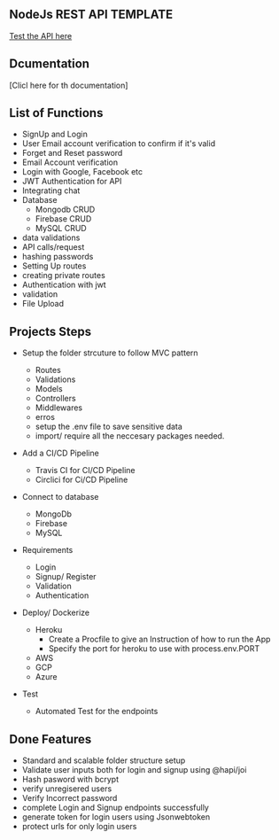 ## NodeJs REST API TEMPLATE

[Test the API here](https://rest-api-templates.herokuapp.com/)

## Dcumentation

[Clicl here for th documentation]

## List of Functions

- SignUp and Login
- User Email account verification to confirm if it's valid
- Forget and Reset password
- Email Account verification
- Login with Google, Facebook etc
- JWT Authentication for API
- Integrating chat
- Database
  - Mongodb CRUD
  - Firebase CRUD
  - MySQL CRUD
- data validations
- API calls/request
- hashing passwords
- Setting Up routes
- creating private routes
- Authentication with jwt
- validation
- File Upload

## Projects Steps

- Setup the folder strcuture to follow MVC pattern

  - Routes
  - Validations
  - Models
  - Controllers
  - Middlewares
  - erros
  - setup the .env file to save sensitive data
  - import/ require all the neccesary packages needed.

- Add a CI/CD Pipeline

  - Travis CI for CI/CD Pipeline
  - Circlici for Ci/CD Pipeline

- Connect to database
  - MongoDb
  - Firebase
  - MySQL
- Requirements
  - Login
  - Signup/ Register
  - Validation
  - Authentication
- Deploy/ Dockerize
  - Heroku
    - Create a Procfile to give an Instruction of how to run the App
    - Specify the port for heroku to use with process.env.PORT
  - AWS
  - GCP
  - Azure
- Test
  - Automated Test for the endpoints

## Done Features

- Standard and scalable folder structure setup
- Validate user inputs both for login and signup using @hapi/joi
- Hash pasword with bcrypt
- verify unregisered users
- Verify Incorrect password
- complete Login and Signup endpoints successfully
- generate token for login users using Jsonwebtoken
- protect urls for only login users
